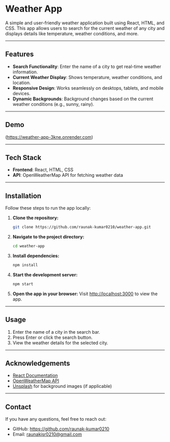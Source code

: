 # Weather App

A simple and user-friendly weather application built using React, HTML, and CSS. This app allows users to search for the current weather of any city and displays details like temperature, weather conditions, and more.

---

## Features

- **Search Functionality**: Enter the name of a city to get real-time weather information.
- **Current Weather Display**: Shows temperature, weather conditions, and location.
- **Responsive Design**: Works seamlessly on desktops, tablets, and mobile devices.
- **Dynamic Backgrounds**: Background changes based on the current weather conditions (e.g., sunny, rainy).

---

## Demo

(https://weather-app-3kne.onrender.com)

---

## Tech Stack

- **Frontend**: React, HTML, CSS
- **API**: OpenWeatherMap API for fetching weather data

---

## Installation

Follow these steps to run the app locally:

1. **Clone the repository:**
   ```bash
   git clone https://github.com/raunak-kumar0210/weather-app.git
   ```

2. **Navigate to the project directory:**
   ```bash
   cd weather-app
   ```

3. **Install dependencies:**
   ```bash
   npm install
   ```

4. **Start the development server:**
   ```bash
   npm start
   ```

5. **Open the app in your browser:**
   Visit [http://localhost:3000](http://localhost:3000) to view the app.

---

## Usage

1. Enter the name of a city in the search bar.
2. Press Enter or click the search button.
3. View the weather details for the selected city.

---

## Acknowledgements

- [React Documentation](https://reactjs.org/docs/getting-started.html)
- [OpenWeatherMap API](https://openweathermap.org/api)
- [Unsplash](https://unsplash.com/) for background images (if applicable)

---

## Contact

If you have any questions, feel free to reach out:

- GitHub: https://github.com/raunak-kumar0210
- Email: raunakjsr0210@gmail.com

